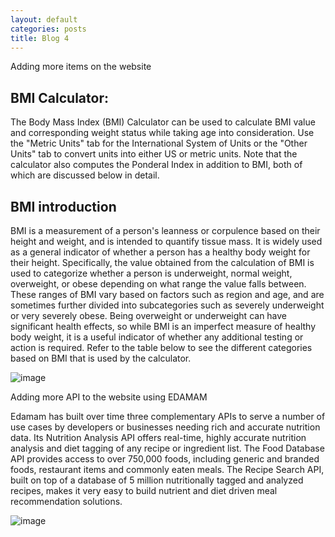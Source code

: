 ```yaml
---
layout: default
categories: posts
title: Blog 4
---
```


Adding more items on the website 

## BMI Calculator:  
The Body Mass Index (BMI) Calculator can be used to calculate BMI value and corresponding weight status while taking age into consideration. Use the "Metric Units" tab for the International System of Units or the "Other Units" tab to convert units into either US or metric units. Note that the calculator also computes the Ponderal Index in addition to BMI, both of which are discussed below in detail.

## BMI introduction

BMI is a measurement of a person's leanness or corpulence based on their height and weight, and is intended to quantify tissue mass. It is widely used as a general indicator of whether a person has a healthy body weight for their height. Specifically, the value obtained from the calculation of BMI is used to categorize whether a person is underweight, normal weight, overweight, or obese depending on what range the value falls between. These ranges of BMI vary based on factors such as region and age, and are sometimes further divided into subcategories such as severely underweight or very severely obese. Being overweight or underweight can have significant health effects, so while BMI is an imperfect measure of healthy body weight, it is a useful indicator of whether any additional testing or action is required. Refer to the table below to see the different categories based on BMI that is used by the calculator.

![image](https://user-images.githubusercontent.com/70185563/116181528-9d27bb80-a6cf-11eb-9c9f-b2da5cd7c141.png)


Adding more API to the website using EDAMAM 

Edamam has built over time three complementary APIs to serve a number of use cases by developers or businesses needing rich and accurate nutrition data. Its Nutrition Analysis API offers real-time, highly accurate nutrition analysis and diet tagging of any recipe or ingredient list. The Food Database API provides access to over 750,000 foods, including generic and branded foods, restaurant items and commonly eaten meals. The Recipe Search API, built on top of a database of 5 million nutritionally tagged and analyzed recipes, makes it very easy to build nutrient and diet driven meal recommendation solutions. 

![image](https://user-images.githubusercontent.com/70185563/116182057-833aa880-a6d0-11eb-88a4-1c7e0b3b962e.png)
